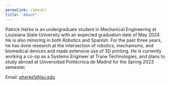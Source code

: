 ```yaml
---
permalink: /about/
title: "About"
---
```


Patrick Herke is an undergraduate student in Mechanical Engineering at Louisiana State University with an expected graduation date of May 2024. He is also minoring in both Robotics and Spanish. For the past three years, he has done research at the intersection of robotics, mechanisms, and biomedical devices and made extensive use of 3D printing. He is currently working a co-op as a Systems Engineer at Trane Technologies, and plans to study abroad at Universidad Politécnica de Madrid for the Spring 2023 semester. 

Email: pherke1@lsu.edu